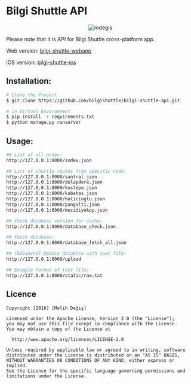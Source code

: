 # Bilgi Shuttle API

<p align="center">
  <img src="http://autodevbot.com/assets/images/animated_gifs/Taff-shirt-3-29.gif" alt="mdegis"/>
</p>

Please note that it is API for Bilgi Shuttle cross-platform app.

Web version: [bilgi-shuttle-webapp](https://github.com/bilgishuttle/bilgi-shuttle-webapp)

iOS version: [bilgi-shuttle-ios](https://github.com/bilgishuttle/bilgi-shuttle-ios)

## Installation:
``` bash
# Clone the Project
$ git clone https://github.com/bilgishuttle/bilgi-shuttle-api.git

# in Virtual Environment
$ pip install -r requirements.txt
$ python manage.py runserver
```

## Usage:
``` bash
## List of all nodes:
http://127.0.0.1:8000/index.json

## List of shuttle routes from specific node:
http://127.0.0.1:8000/santral.json
http://127.0.0.1:8000/dolapdere.json
http://127.0.0.1:8000/kustepe.json
http://127.0.0.1:8000/kabatas.json
http://127.0.0.1:8000/halicioglu.json
http://127.0.0.1:8000/pangalti.json
http://127.0.0.1:8000/mecidiyekoy.json

## Check database version for cache:
http://127.0.0.1:8000/database_check.json

## Fetch database:
http://127.0.0.1:8000/database_fetch_all.json

## [Advanced] Update database with text file:
http://127.0.0.1:8000/upload

## Example format of text file:
http://127.0.0.1:8000/static/raw.txt
```

## Licence

	Copyright [2016] [Melih Değiş]

    Licensed under the Apache License, Version 2.0 (the "License");
    you may not use this file except in compliance with the License.
    You may obtain a copy of the License at

      http://www.apache.org/licenses/LICENSE-2.0

    Unless required by applicable law or agreed to in writing, software
    distributed under the License is distributed on an "AS IS" BASIS,
    WITHOUT WARRANTIES OR CONDITIONS OF ANY KIND, either express or implied.
    See the License for the specific language governing permissions and
    limitations under the License.
